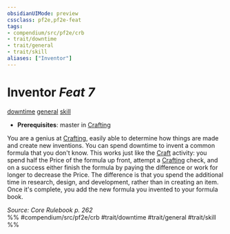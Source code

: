 ```yaml
---
obsidianUIMode: preview
cssclass: pf2e,pf2e-feat
tags:
- compendium/src/pf2e/crb
- trait/downtime
- trait/general
- trait/skill
aliases: ["Inventor"]
---
```

# Inventor  *Feat 7*  
[downtime](../../rules/traits/downtime.md)  [general](../../rules/traits/general.md)  [skill](../../rules/traits/skill.md)  

- **Prerequisites**: master in [Crafting](../skills.md#Crafting)

You are a genius at [Crafting](../skills.md#Crafting), easily able to determine how things are made and create new inventions. You can spend downtime to invent a common formula that you don't know. This works just like the [Craft](../../rules/actions/craft.md) activity: you spend half the Price of the formula up front, attempt a [Crafting](../skills.md#Crafting) check, and on a success either finish the formula by paying the difference or work for longer to decrease the Price. The difference is that you spend the additional time in research, design, and development, rather than in creating an item. Once it's complete, you add the new formula you invented to your formula book.

*Source: Core Rulebook p. 262*  
%% #compendium/src/pf2e/crb #trait/downtime #trait/general #trait/skill %%